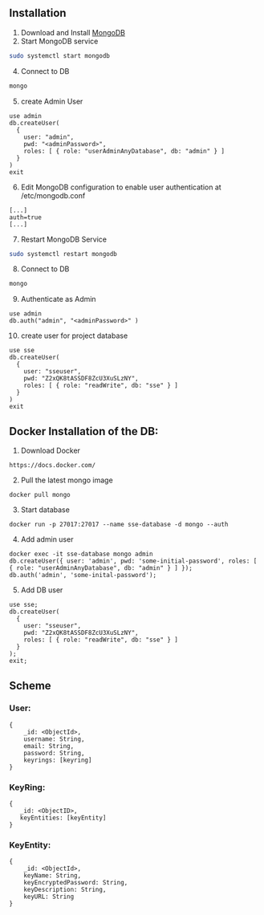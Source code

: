 [1]: [https://www.mongodb.com/download-center#community]

## Installation
1. Download and Install [MongoDB][1]
3. Start MongoDB service
```bash
sudo systemctl start mongodb
```
4. Connect to DB
```bash
mongo
```
5. create Admin User
```
use admin
db.createUser(
  {
    user: "admin",
    pwd: "<adminPassword>",
    roles: [ { role: "userAdminAnyDatabase", db: "admin" } ]
  }
)
exit
```
6. Edit MongoDB configuration to enable user authentication at /etc/mongodb.conf
```
[...]
auth=true
[...]
```
7. Restart MongoDB Service
```bash
sudo systemctl restart mongodb
```
8. Connect to DB
```bash
mongo
```
9. Authenticate as Admin
```
use admin
db.auth("admin", "<adminPassword>" )
```
10. create user for project database
```
use sse
db.createUser(
  {
    user: "sseuser",
    pwd: "Z2xQK8tASSDF8ZcU3XuSLzNY",
    roles: [ { role: "readWrite", db: "sse" } ]
  }
)
exit
```

## Docker Installation of the DB:

1. Download Docker

```
https://docs.docker.com/
```

2. Pull the latest mongo image

```
docker pull mongo
```

3. Start database

```
docker run -p 27017:27017 --name sse-database -d mongo --auth
```

4. Add admin user

```
docker exec -it sse-database mongo admin
db.createUser({ user: 'admin', pwd: 'some-initial-password', roles: [ { role: "userAdminAnyDatabase", db: "admin" } ] });
db.auth('admin', 'some-inital-password');
```

5. Add DB user

```
use sse;
db.createUser(
  {
    user: "sseuser",
    pwd: "Z2xQK8tASSDF8ZcU3XuSLzNY",
    roles: [ { role: "readWrite", db: "sse" } ]
  }
);
exit;
```
## Scheme

### User:
```
{
    _id: <ObjectId>,
    username: String,
    email: String,
    password: String,
    keyrings: [keyring]
}
```

### KeyRing:
```
{
   _id: <ObjectID>,
   keyEntities: [keyEntity]
}
```
### KeyEntity:
```
{
    _id: <ObjectId>,
    keyName: String,
    keyEncryptedPassword: String,
    keyDescription: String,
    keyURL: String
}
```